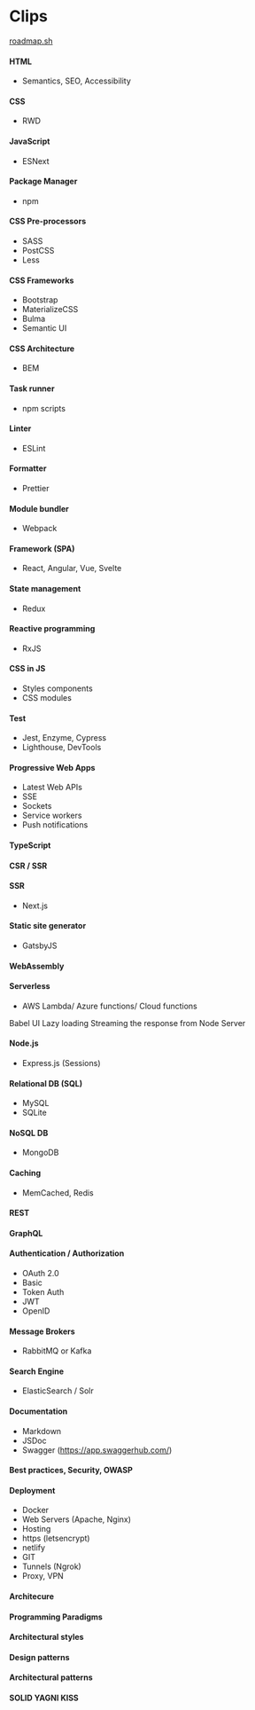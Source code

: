 # Clips

[roadmap.sh](https://roadmap.sh)

#### HTML 
* Semantics, SEO, Accessibility

#### CSS 
* RWD

#### JavaScript
* ESNext

#### Package Manager
* npm

#### CSS Pre-processors
* SASS
* PostCSS
* Less

#### CSS Frameworks
* Bootstrap
* MaterializeCSS
* Bulma
* Semantic UI

#### CSS Architecture
* BEM

#### Task runner 
* npm scripts

#### Linter
* ESLint

#### Formatter
* Prettier

#### Module bundler
* Webpack

#### Framework (SPA)
* React, Angular, Vue, Svelte

#### State management
* Redux

#### Reactive programming
* RxJS

#### CSS in JS
* Styles components
* CSS modules

#### Test
* Jest, Enzyme, Cypress
* Lighthouse, DevTools

#### Progressive Web Apps 
* Latest Web APIs
* SSE 
* Sockets 
* Service workers
* Push notifications

#### TypeScript

#### CSR / SSR
#### SSR
* Next.js

#### Static site generator
* GatsbyJS

#### WebAssembly

#### Serverless
* AWS Lambda/ Azure functions/ Cloud functions

Babel
UI
Lazy loading
Streaming the response from Node Server

#### Node.js 
* Express.js (Sessions)

#### Relational DB (SQL)
* MySQL
* SQLite

#### NoSQL DB
* MongoDB

#### Caching 
* MemCached, Redis

#### REST

#### GraphQL

#### Authentication / Authorization
* OAuth 2.0
* Basic
* Token Auth
* JWT
* OpenID

#### Message Brokers
* RabbitMQ or Kafka

#### Search Engine
* ElasticSearch / Solr

#### Documentation
* Markdown
* JSDoc
* Swagger (https://app.swaggerhub.com/)

#### Best practices, Security, OWASP

#### Deployment

* Docker
* Web Servers (Apache, Nginx)
* Hosting
* https (letsencrypt)
* netlify
* GIT
* Tunnels (Ngrok)
* Proxy, VPN

#### Architecure

#### Programming Paradigms

#### Architectural styles

#### Design patterns

#### Architectural patterns

#### SOLID YAGNI KISS
